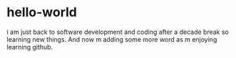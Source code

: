 # hello-world
i am just back to software development and coding after a decade break so learning new things. And now m adding some more word as m enjoying learning github.
